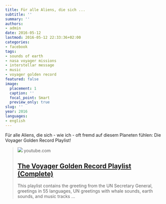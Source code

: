 ```yaml
---
title: Für alle Aliens, die sich ...
subtitle: ''
summary: ''
authors:
- admin
date: 2016-05-12
lastmod: 2016-05-12 22:33:36+02:00
categories:
- facebook
tags:
- sounds of earth
- nasa voyager missions
- interstellar message
- music
- voyager golden record
featured: false
image:
  placement: 1
  caption: ''
  focal_point: Smart
  preview_only: true
slug: ''
year: 2016
languages:
- english
---
```


Für alle Aliens, die sich - wie ich - oft fremd auf diesem Planeten fühlen: Die Voyager Golden Record Playlist!
> [![](https://i.ytimg.com/vi/olLi5RtE_6M/hqdefault.jpg?sqp=-oaymwEWCKgBEF5IWvKriqkDCQgBFQAAiEIYAQ==&rs=AOn4CLDz_WBr5vpjmG_Ao00pZYAz-v2ceQ&days_since_epoch=19703)](https://www.youtube.com/playlist?list=PLA5Z0m2JKyVJUgkMG08WP8KsAvLrjfkjP)
> youtube.com
> ## [The Voyager Golden Record Playlist (Complete)](https://www.youtube.com/playlist?list=PLA5Z0m2JKyVJUgkMG08WP8KsAvLrjfkjP)
>
>This playlist contains the greeting from the UN Secretary General, greetings in 55 languages, UN greetings with whale sounds, earth sounds, and music tracks ...